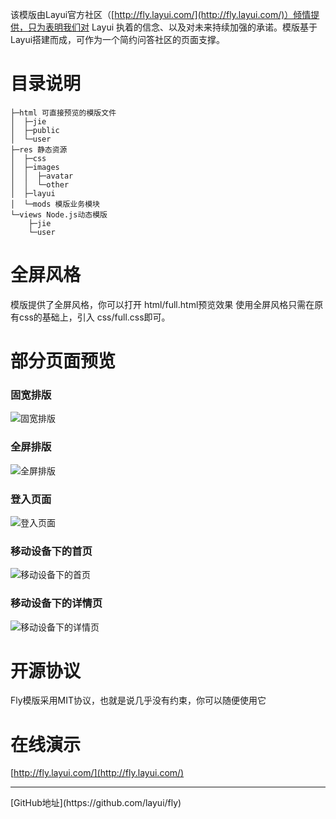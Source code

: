 ﻿该模版由Layui官方社区（[http://fly.layui.com/](http://fly.layui.com/)）倾情提供，只为表明我们对 Layui 执着的信念、以及对未来持续加强的承诺。模版基于Layui搭建而成，可作为一个简约问答社区的页面支撑。

# 目录说明
```
├─html 可直接预览的模版文件
│  ├─jie
│  ├─public
│  └─user
├─res 静态资源
│  ├─css
│  ├─images
│  │  ├─avatar
│  │  └─other
│  ├─layui
│  └─mods 模版业务模块
└─views Node.js动态模版
    ├─jie
    └─user
```

# 全屏风格
模版提供了全屏风格，你可以打开 html/full.html预览效果
使用全屏风格只需在原有css的基础上，引入 css/full.css即可。

# 部分页面预览

### 固宽排版
![固宽排版](http://cdn.layui.com/upload/2016_10/336_1477439906513_77240.jpg)

### 全屏排版
![全屏排版](http://cdn.layui.com/upload/2016_10/336_1477439915763_52692.jpg)

### 登入页面
![登入页面](http://cdn.layui.com/upload/2016_10/168_1477442683053_20213.jpg)

### 移动设备下的首页
![移动设备下的首页](http://cdn.layui.com/upload/2016_10/336_1477439925013_51706.jpg)

### 移动设备下的详情页
![移动设备下的详情页](http://cdn.layui.com/upload/2016_10/336_1477439931466_72461.jpg)

# 开源协议
Fly模版采用MIT协议，也就是说几乎没有约束，你可以随便使用它

# 在线演示
[http://fly.layui.com/](http://fly.layui.com/)
<hr>
[GitHub地址](https://github.com/layui/fly)
